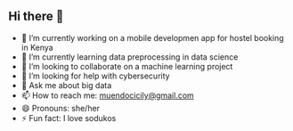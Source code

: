 ## Hi there 👋

<!--
**cicily19/cicily19** is a ✨ _special_ ✨ repository because its `README.md` (this file) appears on your GitHub profile.

Here are some ideas to get you started:
-->

- 🔭 I’m currently working on a mobile developmen app for hostel booking in Kenya
- 🌱 I’m currently learning data preprocessing in data science
- 👯 I’m looking to collaborate on a machine learning project
- 🤔 I’m looking for help with cybersecurity
- 💬 Ask me about big data
- 📫 How to reach me: muendocicily@gmail.com
- 😄 Pronouns: she/her
- ⚡ Fun fact: I love sodukos

